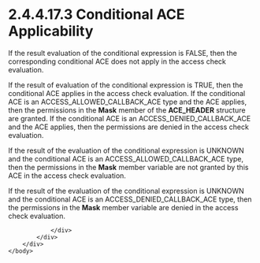 <html dir="LTR" xmlns:mshelp="http://msdn.microsoft.com/mshelp" xmlns:ddue="http://ddue.schemas.microsoft.com/authoring/2003/5" xmlns:xlink="http://www.w3.org/1999/xlink" xmlns:tool="http://www.microsoft.com/tooltip">
    <head>
        <meta http-equiv="Content-Type" content="text/html; CHARSET=utf-8"></meta>
        <meta name="save" content="history"></meta>
        <title>2.4.4.17.3 Conditional ACE Applicability</title>
        <xml>
            <mshelp:toctitle title="2.4.4.17.3 Conditional ACE Applicability"></mshelp:toctitle>
            <mshelp:rltitle title="[MS-DTYP]: Conditional ACE Applicability"></mshelp:rltitle>
            <mshelp:keyword index="A" term="a7a7c600-5a5f-4391-b6fe-d073ce8e8a77"></mshelp:keyword>
            <mshelp:attr name="DCSext.ContentType" value="open specification"></mshelp:attr>
            <mshelp:attr name="AssetID" value="a7a7c600-5a5f-4391-b6fe-d073ce8e8a77"></mshelp:attr>
            <mshelp:attr name="TopicType" value="kbRef"></mshelp:attr>
            <mshelp:attr name="DCSext.Title" value="[MS-DTYP]: Conditional ACE Applicability" />
        </xml>
    </head>
    <body>
        <div id="header">
            <h1 class="heading">2.4.4.17.3 Conditional ACE Applicability</h1>
        </div>
        <div id="mainSection">
            <div id="mainBody">
                <div id="allHistory" class="saveHistory"></div>
                <div id="sectionSection0" class="section" name="collapseableSection">
                    

<p>If the result evaluation of the conditional expression is
FALSE, then the corresponding conditional ACE does not apply in the access
check evaluation.</p>

<p>If the result of evaluation of the conditional expression is
TRUE, then the conditional ACE applies in the access check evaluation. If the
conditional ACE is an ACCESS_ALLOWED_CALLBACK_ACE type and the ACE applies,
then the permissions in the <b>Mask</b> member of the <b>ACE_HEADER</b>
structure are granted. If the conditional ACE is an ACCESS_DENIED_CALLBACK_ACE
and the ACE applies, then the permissions are denied in the access check
evaluation.</p>

<p>If the result of the evaluation of the conditional
expression is UNKNOWN and the conditional ACE is an ACCESS_ALLOWED_CALLBACK_ACE
type, then the permissions in the <b>Mask</b> member variable are not granted
by this ACE in the access check evaluation.</p>

<p>If the result of the evaluation of the conditional
expression is UNKNOWN and the conditional ACE is an ACCESS_DENIED_CALLBACK_ACE
type, then the permissions in the <b>Mask</b> member variable are denied in the
access check evaluation.</p>


                </div>
            </div>
        </div>
    </body>
</html>